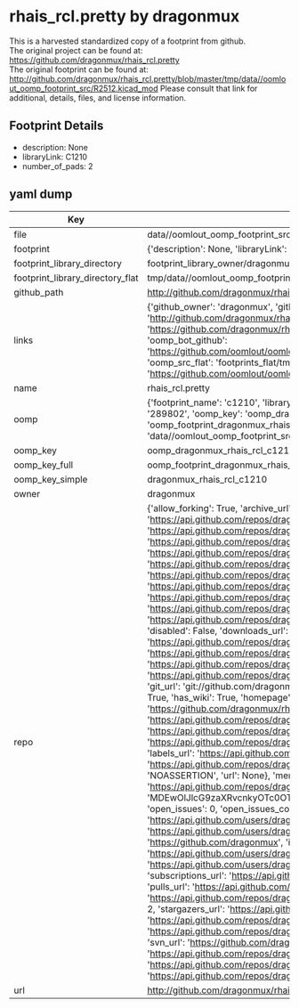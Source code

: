 # rhais_rcl.pretty by dragonmux  
This is a harvested standardized copy of a footprint from github.  
The original project can be found at:  
https://github.com/dragonmux/rhais_rcl.pretty  
The original footprint can be found at:
http://github.com/dragonmux/rhais_rcl.pretty/blob/master/tmp/data//oomlout_oomp_footprint_src/R2512.kicad_mod
Please consult that link for additional, details, files, and license information.  
## Footprint Details
* description: None  
* libraryLink: C1210  
* number_of_pads: 2  
## yaml dump  
| Key | Value |  
| --- | --- |  
| file | data//oomlout_oomp_footprint_src/rhais_rcl.pretty/C1210.kicad_mod |  
| footprint | {'description': None, 'libraryLink': 'C1210', 'number_of_pads': 2} |  
| footprint_library_directory | footprint_library_owner/dragonmux_rhais_rcl.pretty |  
| footprint_library_directory_flat | tmp/data//oomlout_oomp_footprint_src/footprints_flat/dragonmux_rhais_rcl_c1210/working |  
| github_path | http://github.com/dragonmux/rhais_rcl.pretty/blob/master/tmp/data//oomlout_oomp_footprint_src/C1210.kicad_mod |  
| links | {'github_owner': 'dragonmux', 'github_repo_name': 'rhais_rcl.pretty', 'github_src': 'http://github.com/dragonmux/rhais_rcl.pretty/blob/master/tmp/data//oomlout_oomp_footprint_src/R2512.kicad_mod', 'github_src_repo': 'https://github.com/dragonmux/rhais_rcl.pretty', 'oomp_bot': 'tmp/data//oomlout_oomp_footprint_src/footprints/dragonmux_rhais_rcl_c1210/working', 'oomp_bot_github': 'https://github.com/oomlout/oomlout_oomp_footprint_bot/tree/main/tmp/data//oomlout_oomp_footprint_src/footprints/dragonmux_rhais_rcl_c1210/working', 'oomp_src_flat': 'footprints_flat/tmp/data//oomlout_oomp_footprint_src/footprints_flat/dragonmux_rhais_rcl_c1210/working', 'oomp_src_flat_github': 'https://github.com/oomlout/oomlout_oomp_footprint_src/tree/main/tmp/data//oomlout_oomp_footprint_src/footprints_flat/dragonmux_rhais_rcl_c1210/working'} |  
| name | rhais_rcl.pretty |  
| oomp | {'footprint_name': 'c1210', 'library_name': 'rhais_rcl', 'md5': '289802b4b217b9407b1e10ee98da6747', 'md5_10': '289802b4b2', 'md5_5': '28980', 'md5_6': '289802', 'oomp_key': 'oomp_dragonmux_rhais_rcl_c1210', 'oomp_key_extra': 'oomp_footprint_dragonmux_rhais_rcl_c1210', 'oomp_key_full': 'oomp_footprint_dragonmux_rhais_rcl_c1210_289802', 'oomp_key_simple': 'dragonmux_rhais_rcl_c1210', 'original_filename': 'data//oomlout_oomp_footprint_src/rhais_rcl.pretty/C1210.kicad_mod', 'owner_name': 'dragonmux'} |  
| oomp_key | oomp_dragonmux_rhais_rcl_c1210 |  
| oomp_key_full | oomp_footprint_dragonmux_rhais_rcl_c1210 |  
| oomp_key_simple | dragonmux_rhais_rcl_c1210 |  
| owner | dragonmux |  
| repo | {'allow_forking': True, 'archive_url': 'https://api.github.com/repos/dragonmux/rhais_rcl.pretty/{archive_format}{/ref}', 'archived': False, 'assignees_url': 'https://api.github.com/repos/dragonmux/rhais_rcl.pretty/assignees{/user}', 'blobs_url': 'https://api.github.com/repos/dragonmux/rhais_rcl.pretty/git/blobs{/sha}', 'branches_url': 'https://api.github.com/repos/dragonmux/rhais_rcl.pretty/branches{/branch}', 'clone_url': 'https://github.com/dragonmux/rhais_rcl.pretty.git', 'collaborators_url': 'https://api.github.com/repos/dragonmux/rhais_rcl.pretty/collaborators{/collaborator}', 'comments_url': 'https://api.github.com/repos/dragonmux/rhais_rcl.pretty/comments{/number}', 'commits_url': 'https://api.github.com/repos/dragonmux/rhais_rcl.pretty/commits{/sha}', 'compare_url': 'https://api.github.com/repos/dragonmux/rhais_rcl.pretty/compare/{base}...{head}', 'contents_url': 'https://api.github.com/repos/dragonmux/rhais_rcl.pretty/contents/{+path}', 'contributors_url': 'https://api.github.com/repos/dragonmux/rhais_rcl.pretty/contributors', 'created_at': '2020-09-22T00:33:55Z', 'default_branch': 'main', 'deployments_url': 'https://api.github.com/repos/dragonmux/rhais_rcl.pretty/deployments', 'description': "DX-MON's Resistor, Capacitor and Inductor footprints KiCad library", 'disabled': False, 'downloads_url': 'https://api.github.com/repos/dragonmux/rhais_rcl.pretty/downloads', 'events_url': 'https://api.github.com/repos/dragonmux/rhais_rcl.pretty/events', 'fork': False, 'forks': 1, 'forks_count': 1, 'forks_url': 'https://api.github.com/repos/dragonmux/rhais_rcl.pretty/forks', 'full_name': 'dragonmux/rhais_rcl.pretty', 'git_commits_url': 'https://api.github.com/repos/dragonmux/rhais_rcl.pretty/git/commits{/sha}', 'git_refs_url': 'https://api.github.com/repos/dragonmux/rhais_rcl.pretty/git/refs{/sha}', 'git_tags_url': 'https://api.github.com/repos/dragonmux/rhais_rcl.pretty/git/tags{/sha}', 'git_url': 'git://github.com/dragonmux/rhais_rcl.pretty.git', 'has_discussions': False, 'has_downloads': True, 'has_issues': True, 'has_pages': False, 'has_projects': True, 'has_wiki': True, 'homepage': '', 'hooks_url': 'https://api.github.com/repos/dragonmux/rhais_rcl.pretty/hooks', 'html_url': 'https://github.com/dragonmux/rhais_rcl.pretty', 'id': 297493986, 'is_template': False, 'issue_comment_url': 'https://api.github.com/repos/dragonmux/rhais_rcl.pretty/issues/comments{/number}', 'issue_events_url': 'https://api.github.com/repos/dragonmux/rhais_rcl.pretty/issues/events{/number}', 'issues_url': 'https://api.github.com/repos/dragonmux/rhais_rcl.pretty/issues{/number}', 'keys_url': 'https://api.github.com/repos/dragonmux/rhais_rcl.pretty/keys{/key_id}', 'labels_url': 'https://api.github.com/repos/dragonmux/rhais_rcl.pretty/labels{/name}', 'language': None, 'languages_url': 'https://api.github.com/repos/dragonmux/rhais_rcl.pretty/languages', 'license': {'key': 'other', 'name': 'Other', 'node_id': 'MDc6TGljZW5zZTA=', 'spdx_id': 'NOASSERTION', 'url': None}, 'merges_url': 'https://api.github.com/repos/dragonmux/rhais_rcl.pretty/merges', 'milestones_url': 'https://api.github.com/repos/dragonmux/rhais_rcl.pretty/milestones{/number}', 'mirror_url': None, 'name': 'rhais_rcl.pretty', 'network_count': 1, 'node_id': 'MDEwOlJlcG9zaXRvcnkyOTc0OTM5ODY=', 'notifications_url': 'https://api.github.com/repos/dragonmux/rhais_rcl.pretty/notifications{?since,all,participating}', 'open_issues': 0, 'open_issues_count': 0, 'owner': {'avatar_url': 'https://avatars.githubusercontent.com/u/691140?v=4', 'events_url': 'https://api.github.com/users/dragonmux/events{/privacy}', 'followers_url': 'https://api.github.com/users/dragonmux/followers', 'following_url': 'https://api.github.com/users/dragonmux/following{/other_user}', 'gists_url': 'https://api.github.com/users/dragonmux/gists{/gist_id}', 'gravatar_id': '', 'html_url': 'https://github.com/dragonmux', 'id': 691140, 'login': 'dragonmux', 'node_id': 'MDQ6VXNlcjY5MTE0MA==', 'organizations_url': 'https://api.github.com/users/dragonmux/orgs', 'received_events_url': 'https://api.github.com/users/dragonmux/received_events', 'repos_url': 'https://api.github.com/users/dragonmux/repos', 'site_admin': False, 'starred_url': 'https://api.github.com/users/dragonmux/starred{/owner}{/repo}', 'subscriptions_url': 'https://api.github.com/users/dragonmux/subscriptions', 'type': 'User', 'url': 'https://api.github.com/users/dragonmux'}, 'private': False, 'pulls_url': 'https://api.github.com/repos/dragonmux/rhais_rcl.pretty/pulls{/number}', 'pushed_at': '2022-02-24T04:24:12Z', 'releases_url': 'https://api.github.com/repos/dragonmux/rhais_rcl.pretty/releases{/id}', 'size': 48, 'ssh_url': 'git@github.com:dragonmux/rhais_rcl.pretty.git', 'stargazers_count': 2, 'stargazers_url': 'https://api.github.com/repos/dragonmux/rhais_rcl.pretty/stargazers', 'statuses_url': 'https://api.github.com/repos/dragonmux/rhais_rcl.pretty/statuses/{sha}', 'subscribers_count': 2, 'subscribers_url': 'https://api.github.com/repos/dragonmux/rhais_rcl.pretty/subscribers', 'subscription_url': 'https://api.github.com/repos/dragonmux/rhais_rcl.pretty/subscription', 'svn_url': 'https://github.com/dragonmux/rhais_rcl.pretty', 'tags_url': 'https://api.github.com/repos/dragonmux/rhais_rcl.pretty/tags', 'teams_url': 'https://api.github.com/repos/dragonmux/rhais_rcl.pretty/teams', 'temp_clone_token': None, 'topics': [], 'trees_url': 'https://api.github.com/repos/dragonmux/rhais_rcl.pretty/git/trees{/sha}', 'updated_at': '2023-01-07T20:38:45Z', 'url': 'https://api.github.com/repos/dragonmux/rhais_rcl.pretty', 'visibility': 'public', 'watchers': 2, 'watchers_count': 2, 'web_commit_signoff_required': False} |  
| url | http://github.com/dragonmux/rhais_rcl.pretty |  


